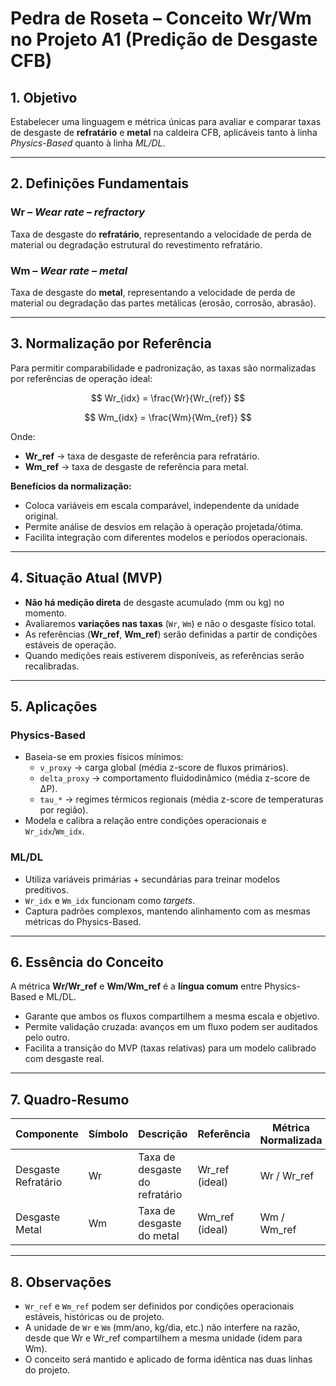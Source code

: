 ﻿# Pedra de Roseta – Conceito Wr/Wm no Projeto A1 (Predição de Desgaste CFB)

## 1. Objetivo
Estabelecer uma linguagem e métrica únicas para avaliar e comparar taxas de desgaste de **refratário** e **metal** na caldeira CFB, aplicáveis tanto à linha *Physics-Based* quanto à linha *ML/DL*.

---

## 2. Definições Fundamentais

### Wr – *Wear rate – refractory*
Taxa de desgaste do **refratário**, representando a velocidade de perda de material ou degradação estrutural do revestimento refratário.

### Wm – *Wear rate – metal*
Taxa de desgaste do **metal**, representando a velocidade de perda de material ou degradação das partes metálicas (erosão, corrosão, abrasão).

---

## 3. Normalização por Referência

Para permitir comparabilidade e padronização, as taxas são normalizadas por referências de operação ideal:

$$
Wr_{idx} = \frac{Wr}{Wr_{ref}}
$$

$$
Wm_{idx} = \frac{Wm}{Wm_{ref}}
$$

Onde:

- **Wr_ref** → taxa de desgaste de referência para refratário.
- **Wm_ref** → taxa de desgaste de referência para metal.

**Benefícios da normalização:**
- Coloca variáveis em escala comparável, independente da unidade original.
- Permite análise de desvios em relação à operação projetada/ótima.
- Facilita integração com diferentes modelos e períodos operacionais.

---

## 4. Situação Atual (MVP)

- **Não há medição direta** de desgaste acumulado (mm ou kg) no momento.
- Avaliaremos **variações nas taxas** (`Wr`, `Wm`) e não o desgaste físico total.
- As referências (**Wr_ref**, **Wm_ref**) serão definidas a partir de condições estáveis de operação.
- Quando medições reais estiverem disponíveis, as referências serão recalibradas.

---

## 5. Aplicações

### Physics-Based
- Baseia-se em proxies físicos mínimos:
  - `v_proxy` → carga global (média z-score de fluxos primários).
  - `delta_proxy` → comportamento fluidodinâmico (média z-score de ΔP).
  - `tau_*` → regimes térmicos regionais (média z-score de temperaturas por região).
- Modela e calibra a relação entre condições operacionais e `Wr_idx`/`Wm_idx`.

### ML/DL
- Utiliza variáveis primárias + secundárias para treinar modelos preditivos.
- `Wr_idx` e `Wm_idx` funcionam como *targets*.
- Captura padrões complexos, mantendo alinhamento com as mesmas métricas do Physics-Based.

---

## 6. Essência do Conceito

A métrica **Wr/Wr_ref** e **Wm/Wm_ref** é a **língua comum** entre Physics-Based e ML/DL.

- Garante que ambos os fluxos compartilhem a mesma escala e objetivo.
- Permite validação cruzada: avanços em um fluxo podem ser auditados pelo outro.
- Facilita a transição do MVP (taxas relativas) para um modelo calibrado com desgaste real.

---

## 7. Quadro-Resumo

| Componente          | Símbolo       | Descrição                                               | Referência          | Métrica Normalizada |
|--------------------|--------------|-------------------------------------------------------|--------------------|--------------------|
| Desgaste Refratário | Wr           | Taxa de desgaste do refratário                        | Wr_ref (ideal)     | Wr / Wr_ref        |
| Desgaste Metal      | Wm           | Taxa de desgaste do metal                             | Wm_ref (ideal)     | Wm / Wm_ref        |

---

## 8. Observações

- `Wr_ref` e `Wm_ref` podem ser definidos por condições operacionais estáveis, históricas ou de projeto.
- A unidade de `Wr` e `Wm` (mm/ano, kg/dia, etc.) não interfere na razão, desde que Wr e Wr_ref compartilhem a mesma unidade (idem para Wm).
- O conceito será mantido e aplicado de forma idêntica nas duas linhas do projeto.
